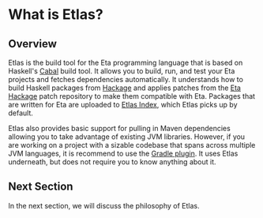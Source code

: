 # What is Etlas?

## Overview

Etlas is the build tool for the Eta programming language that is based on Haskell's [Cabal](https://www.haskell.org/cabal/) build tool. It allows you to build, run, and test your Eta projects and fetches dependencies automatically. It understands how to build Haskell packages from [Hackage](https://hackage.haskell.org/) and applies patches from the [Eta Hackage](https://github.com/typelead/eta-hackage) patch repository to make them compatible with Eta. Packages that are written for Eta are uploaded to [Etlas Index](https://github.com/typelead/etlas-index), which Etlas picks up by default.

Etlas also provides basic support for pulling in Maven dependencies allowing you to take advantage of existing JVM libraries. However, if you are working on a project with a sizable codebase that spans across multiple JVM languages, it is recommend to use the [Gradle plugin](/docs/user-guides/gradle-user-guide). It uses Etlas underneath, but does not require you to know anything about it.

## Next Section

In the next section, we will discuss the philosophy of Etlas.
